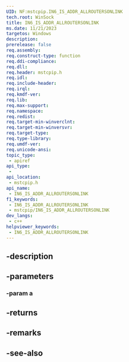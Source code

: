```yaml
---
UID: NF:mstcpip.IN6_IS_ADDR_ALLROUTERSONLINK
tech.root: WinSock
title: IN6_IS_ADDR_ALLROUTERSONLINK
ms.date: 11/21/2023
targetos: Windows
description: 
prerelease: false
req.assembly: 
req.construct-type: function
req.ddi-compliance: 
req.dll: 
req.header: mstcpip.h
req.idl: 
req.include-header: 
req.irql: 
req.kmdf-ver: 
req.lib: 
req.max-support: 
req.namespace: 
req.redist: 
req.target-min-winverclnt: 
req.target-min-winversvr: 
req.target-type: 
req.type-library: 
req.umdf-ver: 
req.unicode-ansi: 
topic_type:
 - apiref
api_type:
 - 
api_location:
 - mstcpip.h
api_name:
 - IN6_IS_ADDR_ALLROUTERSONLINK
f1_keywords:
 - IN6_IS_ADDR_ALLROUTERSONLINK
 - mstcpip/IN6_IS_ADDR_ALLROUTERSONLINK
dev_langs:
 - c++
helpviewer_keywords:
 - IN6_IS_ADDR_ALLROUTERSONLINK
---
```


## -description

## -parameters

### -param a

## -returns

## -remarks

## -see-also

